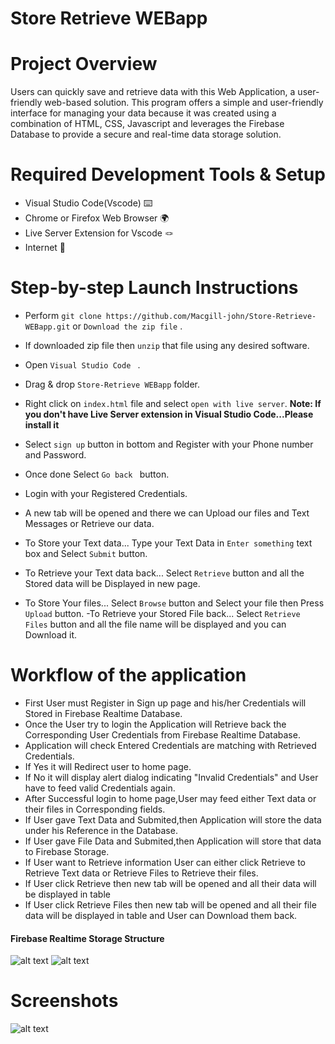 
# Store Retrieve WEBapp

# Project Overview

Users can quickly save and retrieve data with this Web Application, a user-friendly web-based solution. This program offers a simple and user-friendly interface for managing your data because it was created using a combination of HTML, CSS, Javascript and leverages the Firebase Database to provide a secure and real-time data storage solution.

# Required Development Tools & Setup

- Visual Studio Code(Vscode) ⌨️ 
- Chrome or Firefox Web Browser 🌍
- Live Server Extension for Vscode 🪢 
- Internet 🛜



# Step-by-step Launch Instructions

- Perform ``` git clone https://github.com/Macgill-john/Store-Retrieve-WEBapp.git ```  or ``` Download the zip file ``` .

- If downloaded zip file then ```unzip``` that file using any desired software.
- Open ```Visual Studio Code ``` .

- Drag & drop ```Store-Retrieve WEBapp``` folder.
- Right click on ```index.html``` file and select ```open with live server```.
 **Note: If you don't have Live Server extension in Visual Studio Code...Please install it**
 - Select ```sign up``` button in bottom and Register with your Phone number and Password.
 - Once done Select ```Go back ``` button.
 - Login with your Registered Credentials.
 - A new tab will be opened and there we can Upload our files and Text Messages or Retrieve our data.
 - To Store your Text data... Type your Text Data in ```Enter something``` text box and Select ```Submit``` button.
 - To Retrieve your Text data back... Select ```Retrieve``` button and all the Stored data will be Displayed in new page.
 - To Store Your files... Select ```Browse``` button and Select your file then Press ```Upload``` button.
 -To Retrieve your Stored File back... Select ```Retrieve Files``` button and all the file name will be displayed and you can Download it.

 # Workflow of the application

 - First User must Register in Sign up page and his/her Credentials will Stored in Firebase Realtime Database.
 - Once the User try to login the Application will Retrieve back the Corresponding User Credentials from Firebase Realtime Database.
 - Application will check Entered Credentials are matching with Retrieved Credentials.
 - If Yes it will Redirect user to home page.
 - If No it will display alert dialog indicating "Invalid Credentials" and User have to feed valid Credentials again.
 - After Successful login to home page,User may feed either Text data or their files in Corresponding fields.
 - If User gave Text Data and Submited,then Application will store the data under his Reference in the Database.
 - If User gave File Data and Submited,then Application will store that data to Firebase Storage.
 - If User want to Retrieve information User can either click Retrieve to Retrieve Text data or Retrieve Files to Retrieve their files.
 - If User click Retrieve then new tab will be opened and all their data will be displayed in table 
 - If User click Retrieve Files then new tab will be opened and all their file data will be displayed in table and User can Download them back.

 #### Firebase Realtime Storage Structure

 ![alt text](https://)
 ![alt text](https://)

 # Screenshots

 ![alt text](https://)





 

